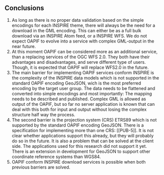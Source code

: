 ## Conclusions

1. As long as there is no proper data validation based on the simple encodings for each INSPIRE theme, there will always be the need for a download in the GML encoding. This can either be as a full bulk download via an INSPIRE Atom feed, or a INSPIRE WFS. We do not expect OAPIF to evolve into a service with complex GML-output in the near future. 
2. At this moment OAPIF can be considered more as an additional service, than a replacing services of the OGC WFS 2.0. They both have their advantages and disadvantages, and serve different type of users. Though, it is expected that OAPIF will replace WFS2.0 in the future.
3. The main barrier for implementing OAPIF services conform INSPIRE is the complexity of the INSPIRE data models which is not supported in the standard OAPIF encoding GeoJSON, wich is the most preferred encoding by the target user group. The data needs to be flattened and converted into simple encodings and most importantly: The mapping needs to be described and published. Complex GML is allowed as output of the OAPIF, but so far no server application is known that can deal with this both for input and output without losing the complex structure half way the process.
4. The second barrier is the projection system (CRS) ETRS89 which is not supported by the standard OAPIF encoding GeoJSON. There is a specification for implementing more than one CRS: [[PUB-5]]. It is not clear whether applications support this already, but they will probably do so in the future. It is also a problem that can be solved at the client side. The applications used for this research did not support it yet. There is an extension in development for GeoJSON to support other coordinate reference systems than WGS84.
5. OAPIF conform INSPIRE download services is possible when both previous barriers are solved.
